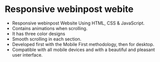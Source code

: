 # Responsive webinpost webite


- Responsive webinpost Website Using HTML, CSS & JavaScript.
- Contains animations when scrolling.
- It has three color designs 
- Smooth scrolling in each section.
- Developed first with the Mobile First methodology, then for desktop.
- Compatible with all mobile devices and with a beautiful and pleasant user interface.

